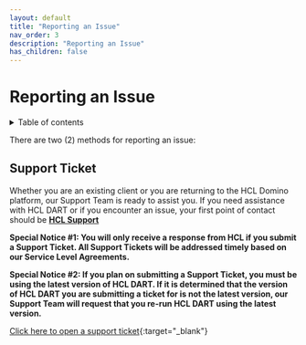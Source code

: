 ```yaml
---
layout: default
title: "Reporting an Issue"
nav_order: 3
description: "Reporting an Issue"
has_children: false
---
```


# Reporting an Issue

<details close markdown="block">
  <summary>
    Table of contents
  </summary>
  {: .text-delta }
1. TOC
{:toc}
</details>

There are two (2) methods for reporting an issue:

## Support Ticket

Whether you are an existing client or you are returning to the HCL Domino platform, our Support Team is ready to assist you.
If you need assistance with HCL DART or if you encounter an issue, your first point of contact should be [**HCL Support**](https://support.hcltechsw.com/csm)

 **Special Notice #1: You will only receive a response from HCL if you submit a Support Ticket. All Support Tickets will be addressed timely based on our Service Level Agreements.**
 
 **Special Notice #2: If you plan on submitting a Support Ticket, you must be using the latest version of HCL DART. If it is determined that the version of HCL DART you are submitting a ticket for is not the latest version, our Support Team will request that you re-run HCL DART using the latest version.**


[Click here to open a support ticket](https://support.hcltechsw.com/csm/){:target="_blank"}